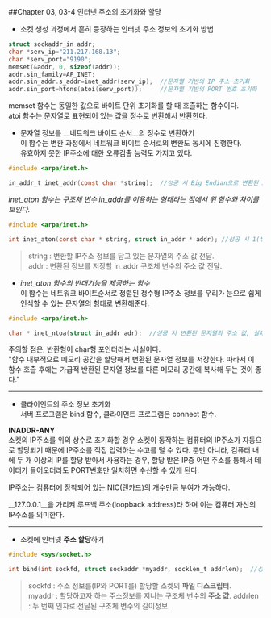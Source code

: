 ##Chapter 03, 03-4 인터넷 주소의 초기화와 할당

* 소켓 생성 과정에서 흔히 등장하는 인터넷 주소 정보의 초기화 방법
```c
struct sockaddr_in addr;
char *serv_ip="211.217.168.13";
char *serv_port="9190";
memset(&addr, 0, sizeof(addr));
addr.sin_family=AF_INET;
addr.sin_addr.s_addr=inet_addr(serv_ip);  //문자열 기반의 IP 주소 초기화
addr.sin_port=htons(atoi(serv_port));     //문자열 기반의 PORT 번호 초기화
```
memset 함수는 동일한 값으로 바이트 단위 초기화를 할 때 호출하는 함수이다.  
atoi 함수는 문자열로 표현되어 있는 값을 정수로 변환해서 반환한다.  

* 문자열 정보를 __네트워크 바이트 순서__의 정수로 변환하기  
이 함수는 변환 과정에서 네트워크 바이트 순서로의 변환도 동시에 진행한다.  
유효하지 못한 IP주소에 대한 오류검출 능력도 가지고 있다.  
```c
#include <arpa/inet.h>

in_addr_t inet_addr(const char *string);  //성공 시 Big Endian으로 변환된 32비트 정수 값, 실패 시 INADDR_NONE 반환 
```
*inet_aton 함수는 구조체 변수 in_addr를 이용하는 형태라는 점에서 위 함수와 차이를 보인다.*
```c
#include <arpa/inet.h>

int inet_aton(const char * string, struct in_addr * addr); //성공 시 1(true), 실패 시 0(false) 반환
```
>string : 변환할 IP주소 정보를 담고 있는 문자열의 주소 값 전달.  
addr : 변환된 정보를 저장할 in_addr 구조체 변수의 주소 값 전달.  

* *inet_aton 함수의 반대기능을 제공하는 함수*  
이 함수는 네트워크 바이트순서로 정렬된 정수형 IP주소 정보를 우리가 눈으로 쉽게 인식할 수 있는 문자열의 형태로 변환해준다.  
```c
#include <arpa/inet.h>

char * inet_ntoa(struct in_addr adr);  //성공 시 변환된 문자열의 주소 값, 실패 시 -1 반환.
```
주의할 점은, 반환형이 char형 포인터라는 사실이다.  
"함수 내부적으로 메모리 공간을 할당해서 변환된 문자열 정보를 저장한다. 따라서 이 함수 호출 후에는 가급적 반환된 문자열 정보를 다른 메모리 공간에 복사해 두는 것이 좋다."  

***


* 클라이언트의 주소 정보 초기화  
서버 프로그램은 bind 함수, 클라이언트 프로그램은 connect 함수.

**INADDR-ANY**  
소켓의 IP주소를 위의 상수로 초기화할 경우 소켓이 동작하는 컴퓨터의 IP주소가 자동으로 할당되기 때문에 IP주소를 직접 입력하는 수고를 덜 수 있다. 뿐만 아니라, 컴퓨터 내에 두 개 이상의 IP를 할당 받아서 사용하는 경우, 할당 받은 IP중 어떤 주소를 통해서 데이터가 들어오더라도 PORT번호만 일치하면 수신할 수 있게 된다.  

IP주소는 컴퓨터에 장착되어 있는 NIC(랜카드)의 개수만큼 부여가 가능하다.  

__127.0.0.1__을 가리켜 루프백 주소(loopback address)라 하며 이는 컴퓨터 자신의 IP주소를 의미한다.  

***

* 소켓에 인터넷 **주소 할당**하기  
```c
#include <sys/socket.h>

int bind(int sockfd, struct sockaddr *myaddr, socklen_t addrlen);  //성공 시 0, 실패 시 -1 반환.
```
>sockfd : 주소 정보를(IP와 PORT를) 할당할 소켓의 **파일 디스크립터**.  
myaddr : 할당하고자 하는 주소정보를 지니는 구조체 변수의 **주소 값**.
addrlen : 두 번째 인자로 전달된 구조체 변수의 길이정보.  

